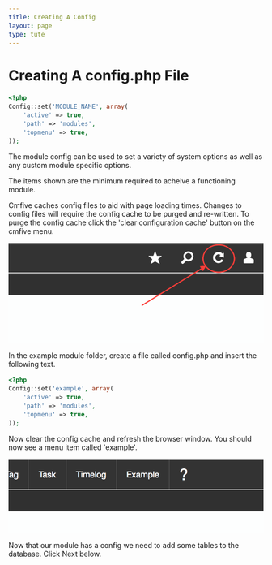 ```yaml
---
title: Creating A Config
layout: page
type: tute
---
```


# Creating A config.php File

```php
<?php
Config::set('MODULE_NAME', array(
    'active' => true,
    'path' => 'modules',
    'topmenu' => true,
));
```

The module config can be used to set a variety of system options as well as any custom module specific options. 

The items shown are the minimum required to acheive a functioning module.

Cmfive caches config files to aid with page loading times. Changes to config files will require the config cache to be purged and re-written. To purge the config cache click the 'clear configuration cache' button on the cmfive menu.

![Clear configuration cache](/assets/images/config_refresh.png)

In the example module folder, create a file called config.php and insert the following text. 

```php
<?php
Config::set('example', array(
    'active' => true,
    'path' => 'modules',
    'topmenu' => true,
));
```

Now clear the config cache and refresh the browser window. You should now see a menu item called 'example'.

![Example menu item](/assets/images/example_menu_item.png)

Now that our module has a config we need to add some tables to the database. Click Next below.